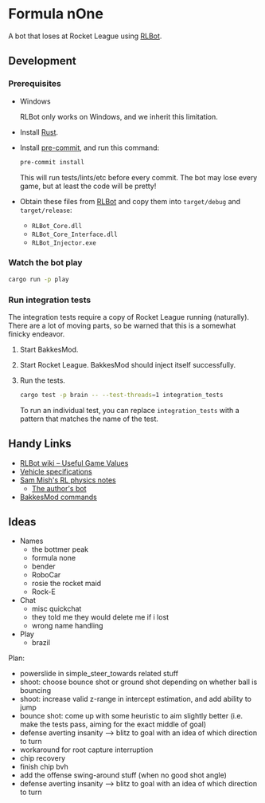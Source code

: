# Formula nOne

A bot that loses at Rocket League using [RLBot].

## Development

### Prerequisites

* Windows

  RLBot only works on Windows, and we inherit this limitation.

* Install [Rust](https://www.rust-lang.org/).

* Install [pre-commit], and run this command:

  ```sh
  pre-commit install
  ```

  This will run tests/lints/etc before every commit. The bot may lose every
  game, but at least the code will be pretty!

* Obtain these files from [RLBot] and copy them into `target/debug` and `target/release`:
  * `RLBot_Core.dll`
  * `RLBot_Core_Interface.dll`
  * `RLBot_Injector.exe`

[pre-commit]: https://pre-commit.com/
[RLBot]: http://www.rlbot.org/

### Watch the bot play

```sh
cargo run -p play
```

### Run integration tests

The integration tests require a copy of Rocket League running (naturally). There
are a lot of moving parts, so be warned that this is a somewhat finicky
endeavor.

1.  Start BakkesMod.

2.  Start Rocket League. BakkesMod should inject itself successfully.

3.  Run the tests.

    ```sh
    cargo test -p brain -- --test-threads=1 integration_tests
    ```

    To run an individual test, you can replace `integration_tests` with a
    pattern that matches the name of the test.

## Handy Links

* [RLBot wiki – Useful Game Values](https://github.com/RLBot/RLBot/wiki/Useful-Game-Values)
* [Vehicle specifications](https://www.reddit.com/r/RocketLeague/comments/7fotyx/vehicle_specifications_v139_hitboxes_handling/)
* [Sam Mish's RL physics notes](https://samuelpmish.github.io/notes/RocketLeague/)
  * [The author's bot](https://github.com/samuelpmish/Lobot)
* [BakkesMod commands](http://bakkesmod.wikia.com/wiki/Configuration)

## Ideas

* Names
  * the bottmer peak
  * formula none
  * bender
  * RoboCar
  * rosie the rocket maid
  * Rock-E
* Chat
  * misc quickchat
  * they told me they would delete me if i lost
  * wrong name handling
* Play
  * brazil

Plan:

- powerslide in simple_steer_towards related stuff
- shoot: choose bounce shot or ground shot depending on whether ball is bouncing
- shoot: increase valid z-range in intercept estimation, and add ability to jump
- bounce shot: come up with some heuristic to aim slightly better (i.e. make the tests pass, aiming for the exact middle of goal)
- defense averting insanity --> blitz to goal with an idea of which direction to turn
- workaround for root capture interruption
- chip recovery
- finish chip bvh
- add the offense swing-around stuff (when no good shot angle)
- defense averting insanity --> blitz to goal with an idea of which direction to turn
